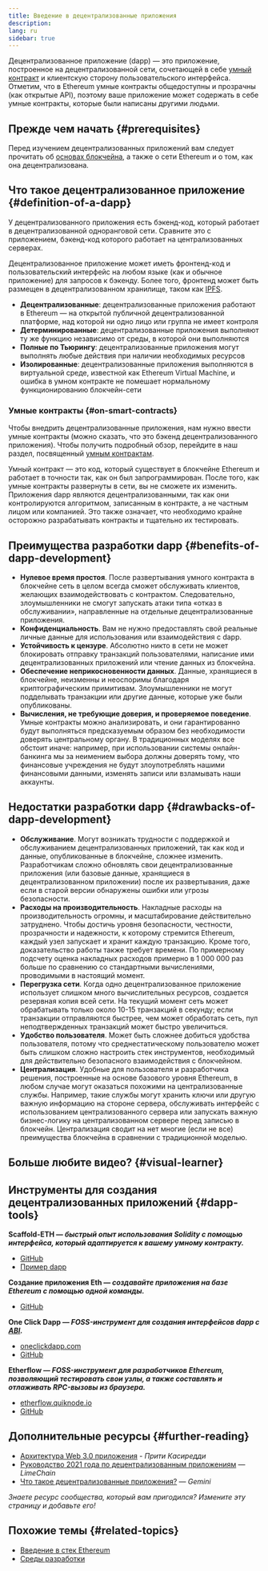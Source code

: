```yaml
---
title: Введение в децентрализованные приложения
description:
lang: ru
sidebar: true
---
```


Децентрализованное приложение (dapp) — это приложение, построенное на децентрализованной сети, сочетающей в себе [умный контракт](/developers/docs/smart-contracts/) и клиентскую сторону пользовательского интерфейса. Отметим, что в Ethereum умные контракты общедоступны и прозрачны (как открытые API), поэтому ваше приложение может содержать в себе умные контракты, которые были написаны другими людьми.

## Прежде чем начать {#prerequisites}

Перед изучением децентрализованных приложений вам следует прочитать об [основах блокчейна](/developers/docs/intro-to-ethereum/), а также о сети Ethereum и о том, как она децентрализована.

## Что такое децентрализованное приложение {#definition-of-a-dapp}

У децентрализованного приложения есть бэкенд-код, который работает в децентрализованной одноранговой сети. Сравните это с приложением, бэкенд-код которого работает на централизованных серверах.

Децентрализованное приложение может иметь фронтенд-код и пользовательский интерфейс на любом языке (как и обычное приложение) для запросов к бэкенду. Более того, фронтенд может быть размещен в децентрализованном хранилище, таком как [IPFS](https://ipfs.io/).

- **Децентрализованные**: децентрализованные приложения работают в Ethereum — на открытой публичной децентрализованной платформе, над которой ни одно лицо или группа не имеет контроля
- **Детерминированные**: децентрализованные приложения выполняют ту же функцию независимо от среды, в которой они выполняются
- **Полные по Тьюрингу**: децентрализованные приложения могут выполнять любые действия при наличии необходимых ресурсов
- **Изолированные**: децентрализованные приложения выполняются в виртуальной среде, известной как Ethereum Virtual Machine, и ошибка в умном контракте не помешает нормальному функционированию блокчейн-сети

### Умные контракты {#on-smart-contracts}

Чтобы внедрить децентрализованные приложения, нам нужно ввести умные контракты (можно сказать, что это бэкенд децентрализованного приложения). Чтобы получить подробный обзор, перейдите в наш раздел, посвященный [умным контрактам](/developers/docs/smart-contracts/).

Умный контракт — это код, который существует в блокчейне Ethereum и работает в точности так, как он был запрограммирован. После того, как умные контракты развернуты в сети, вы не сможете их изменить. Приложения dapp являются децентрализованными, так как они контролируются алгоритмом, записанным в контракте, а не частным лицом или компанией. Это также означает, что необходимо крайне осторожно разрабатывать контракты и тщательно их тестировать.

## Преимущества разработки dapp {#benefits-of-dapp-development}

- **Нулевое время простоя**. После развертывания умного контракта в блокчейне сеть в целом всегда сможет обслуживать клиентов, желающих взаимодействовать с контрактом. Следовательно, злоумышленники не смогут запускать атаки типа «отказ в обслуживании», направленные на отдельные децентрализованные приложения.
- **Конфиденциальность**. Вам не нужно предоставлять свой реальные личные данные для использования или взаимодействия с dapp.
- **Устойчивость к цензуре**. Абсолютно никто в сети не может блокировать отправку транзакций пользователями, написание ими децентрализованных приложений или чтение данных из блокчейна.
- **Обеспечение неприкосновенности данных**. Данные, хранящиеся в блокчейне, неизменны и неоспоримы благодаря криптографическим примитивам. Злоумышленники не могут подделывать транзакции или другие данные, которые уже были опубликованы.
- **Вычисления, не требующие доверия, и проверяемое поведение**. Умные контракты можно анализировать, и они гарантированно будут выполняться предсказуемым образом без необходимости доверять центральному органу. В традиционных моделях все обстоит иначе: например, при использовании системы онлайн-банкинга мы за неимением выбора должны доверять тому, что финансовые учреждения не будут злоупотреблять нашими финансовыми данными, изменять записи или взламывать наши аккаунты.

## Недостатки разработки dapp {#drawbacks-of-dapp-development}

- **Обслуживание**. Могут возникать трудности с поддержкой и обслуживанием децентрализованных приложений, так как код и данные, опубликованные в блокчейне, сложнее изменить. Разработчикам сложно обновлять свои децентрализованные приложения (или базовые данные, хранящиеся в децентрализованном приложении) после их развертывания, даже если в старой версии обнаружены ошибки или угрозы безопасности.
- **Расходы на производительность**. Накладные расходы на производительность огромны, и масштабирование действительно затруднено. Чтобы достичь уровня безопасности, честности, прозрачности и надежности, к которому стремится Ethereum, каждый узел запускает и хранит каждую транзакцию. Кроме того, доказательство работы также требует времени. По примерному подсчету оценка накладных расходов примерно в 1 000 000 раз больше по сравнению со стандартными вычислениями, проводимыми в настоящий момент.
- **Перегрузка сети**. Когда одно децентрализованное приложение использует слишком много вычислительных ресурсов, создается резервная копия всей сети. На текущий момент сеть может обрабатывать только около 10-15 транзакций в секунду; если транзакции отправляются быстрее, чем может обработать сеть, пул неподтвержденных транзакций может быстро увеличиться.
- **Удобство пользователя**. Может быть сложнее добиться удобства пользователя, потому что среднестатическому пользователю может быть слишком сложно настроить стек инструментов, необходимый для действительно безопасного взаимодействия с блокчейном.
- **Централизация**. Удобные для пользователя и разработчика решения, построенные на основе базового уровня Ethereum, в любом случае могут оказаться похожими на централизованные службы. Например, такие службы могут хранить ключи или другую важную информацию на стороне сервера, обслуживать интерфейс с использованием централизованного сервера или запускать важную бизнес-логику на централизованном сервере перед записью в блокчейн. Централизация сводит на нет многие (если не все) преимущества блокчейна в сравнении с традиционной моделью.

## Больше любите видео? {#visual-learner}

<YouTube id="F50OrwV6Uk8" />

## Инструменты для создания децентрализованных приложений {#dapp-tools}

**Scaffold-ETH — _быстрый опыт использования Solidity с помощью интерфейса, который адаптируется к вашему умному контракту._**

- [GitHub](https://github.com/austintgriffith/scaffold-eth)
- [Пример dapp](https://punkwallet.io/)

**Создание приложения Eth — _создавайте приложения на базе Ethereum с помощью одной команды._**

- [GitHub](https://github.com/paulrberg/create-eth-app)

**One Click Dapp _— FOSS-инструмент для создания интерфейсов dapp с [ABI](/glossary/#abi)._**

- [oneclickdapp.com](https://oneclickdapp.com)
- [GitHub](https://github.com/oneclickdapp/oneclickdapp-v1)

**Etherflow — _FOSS-инструмент для разработчиков Ethereum, позволяющий тестировать свои узлы, а также составлять и отлаживать RPC-вызовы из браузера._**

- [etherflow.quiknode.io](https://etherflow.quiknode.io/)
- [GitHub](https://github.com/abunsen/etherflow)

## Дополнительные ресурсы {#further-reading}

- [Архитектура Web 3.0 приложения](https://www.preethikasireddy.com/post/the-architecture-of-a-web-3-0-application) - _Прити Касиредди_
- [Руководство 2021 года по децентрализованным приложениям](https://limechain.tech/blog/what-are-dapps-the-2021-guide/) — _LimeChain_
- [Что такое децентрализованные приложения?](https://www.gemini.com/cryptopedia/decentralized-applications-defi-dapps) — _Gemini_

_Знаете ресурс сообщества, который вам пригодился? Измените эту страницу и добавьте его!_

## Похожие темы {#related-topics}

- [Введение в стек Ethereum](/developers/docs/ethereum-stack/)
- [Среды разработки](/developers/docs/frameworks/)

